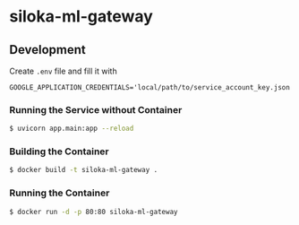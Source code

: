 # siloka-ml-gateway

## Development

Create `.env` file and fill it with

```
GOOGLE_APPLICATION_CREDENTIALS='local/path/to/service_account_key.json'
```

### Running the Service without Container

```bash
$ uvicorn app.main:app --reload
```

### Building the Container

```bash
$ docker build -t siloka-ml-gateway .
```

### Running the Container

```bash
$ docker run -d -p 80:80 siloka-ml-gateway
```
